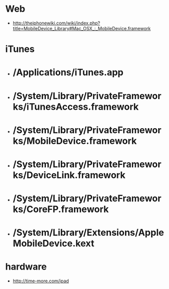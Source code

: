 
Web
====
+ http://theiphonewiki.com/wiki/index.php?title=MobileDevice_Library#Mac_OSX_:_MobileDevice.framework

iTunes
====
+ # /Applications/iTunes.app
+ # /System/Library/PrivateFrameworks/iTunesAccess.framework
+ # /System/Library/PrivateFrameworks/MobileDevice.framework
+ # /System/Library/PrivateFrameworks/DeviceLink.framework
+ # /System/Library/PrivateFrameworks/CoreFP.framework
+ # /System/Library/Extensions/AppleMobileDevice.kext

hardware
====
+ http://time-more.com/ipad